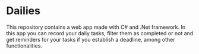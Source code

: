 # Dailies
This repository contains a web app made with C# and .Net framework. In this app you can record your daily tasks, filter them as completed or not and get reminders for your tasks if you establish a deadline, among other functionalities.
